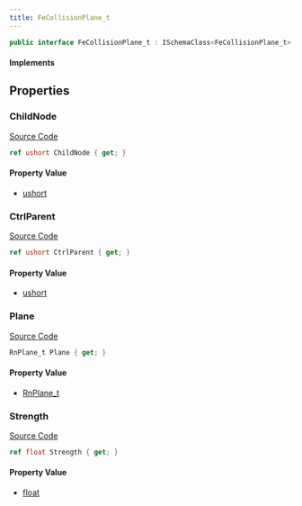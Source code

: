 ```yaml
---
title: FeCollisionPlane_t
---
```


```csharp
public interface FeCollisionPlane_t : ISchemaClass<FeCollisionPlane_t>, ISchemaField, ISchemaClass, INativeHandle
```

#### Implements

## Properties

### ChildNode

[Source Code](https://github.com/swiftly-solution/swiftlys2/blob/main/managed/src/SwiftlyS2.Generated/Schemas/Interfaces/FeCollisionPlane_t.cs#L19)

```csharp
ref ushort ChildNode { get; }
```

#### Property Value

- [ushort](https://learn.microsoft.com/dotnet/api/system.uint16)

### CtrlParent

[Source Code](https://github.com/swiftly-solution/swiftlys2/blob/main/managed/src/SwiftlyS2.Generated/Schemas/Interfaces/FeCollisionPlane_t.cs#L17)

```csharp
ref ushort CtrlParent { get; }
```

#### Property Value

- [ushort](https://learn.microsoft.com/dotnet/api/system.uint16)

### Plane

[Source Code](https://github.com/swiftly-solution/swiftlys2/blob/main/managed/src/SwiftlyS2.Generated/Schemas/Interfaces/FeCollisionPlane_t.cs#L21)

```csharp
RnPlane_t Plane { get; }
```

#### Property Value

- [RnPlane_t](/docs/api/shared/schemadefinitions/rnplane_t)

### Strength

[Source Code](https://github.com/swiftly-solution/swiftlys2/blob/main/managed/src/SwiftlyS2.Generated/Schemas/Interfaces/FeCollisionPlane_t.cs#L23)

```csharp
ref float Strength { get; }
```

#### Property Value

- [float](https://learn.microsoft.com/dotnet/api/system.single)

